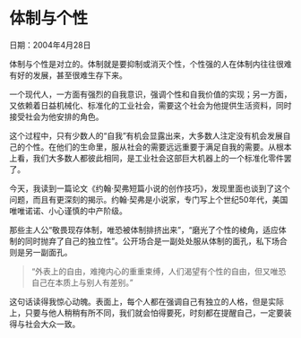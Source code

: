 # 体制与个性

日期：2004年4月28日

体制与个性是对立的。体制就是要抑制或消灭个性，个性强的人在体制内往往很难有好的发展，甚至很难生存下来。

一个现代人，一方面有强烈的自我意识，强调个性和自我价值的实现；另一方面，又依赖着日益机械化、标准化的工业社会，需要这个社会为他提供生活资料，同时接受社会为他安排的角色。

这个过程中，只有少数人的“自我”有机会显露出来，大多数人注定没有机会发展自己的个性。在他们的生命里，服从社会的需要远远重要于满足自我的需要。从根本上看，我们大多数人都彼此相同，是工业社会这部巨大机器上的一个标准化零件罢了。

今天，我读到一篇论文《约翰·契弗短篇小说的创作技巧》，发现里面也谈到了这个问题，而且有更深刻的揭示。约翰·契弗是小说家，专门写上个世纪50年代，美国唯唯诺诺、小心谨慎的中产阶级。

那些主人公“敬畏现存体制，唯恐被体制排挤出来”，“磨光了个性的棱角，适应体制的同时抛弃了自己的独立性”。公开场合是一副处处服从体制的面孔，私下场合则是另一副面孔。

> “外表上的自由，难掩内心的重重束缚，人们渴望有个性的自由，但又唯恐自己在本质上与别人有差别。”

这句话读得我惊心动魄。表面上，每个人都在强调自己有独立的人格，但是实际上，只要与他人稍稍有所不同，我们就会怕得要死，时刻都在提醒自己，一定要装得与社会大众一致。

